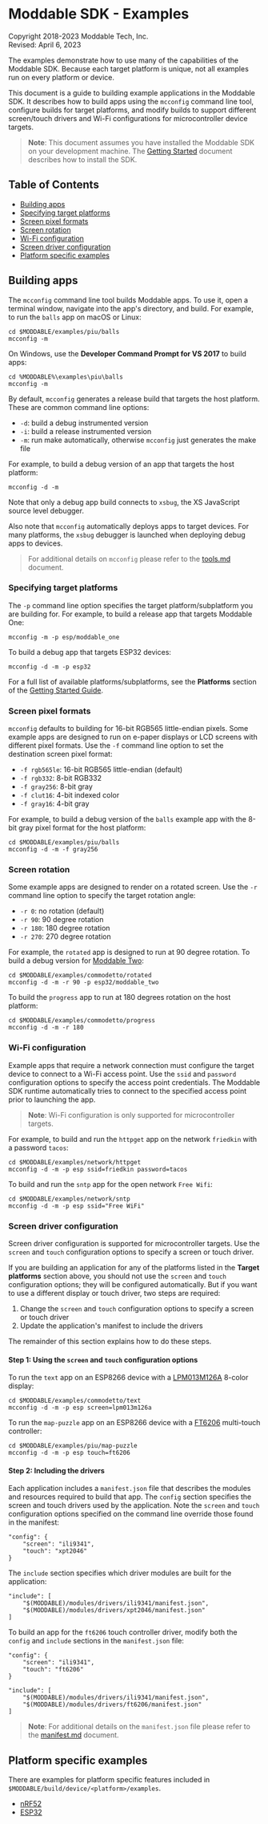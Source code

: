 # Moddable SDK - Examples

Copyright 2018-2023 Moddable Tech, Inc.<BR>
Revised: April 6, 2023

The examples demonstrate how to use many of the capabilities of the Moddable SDK. Because each target platform is unique, not all examples run on every platform or device.

This document is a guide to building example applications in the Moddable SDK. It describes how to build apps using the `mcconfig` command line tool, configure builds for target platforms, and modify builds to support different screen/touch drivers and Wi-Fi configurations for microcontroller device targets.

> **Note**: This document assumes you have installed the Moddable SDK on your development machine. The [Getting Started](../documentation/Moddable%20SDK%20-%20Getting%20Started.md) document describes how to install the SDK.

## Table of Contents

* [Building apps](#building-apps)
* [Specifying target platforms](#target-platforms)
* [Screen pixel formats](#screen-pixel-formats)
* [Screen rotation](#screen-rotation)
* [Wi-Fi configuration](#wifi-configuration)
* [Screen driver configuration](#screen-driver-configuration)
* [Platform specific examples](#platform-specific)

<a id="building-apps"></a>
## Building apps

The `mcconfig` command line tool builds Moddable apps. To use it, open a terminal window, navigate into the app's directory, and build. For example, to run the `balls` app on macOS or Linux:

	cd $MODDABLE/examples/piu/balls
	mcconfig -m

On Windows, use the **Developer Command Prompt for VS 2017** to build apps:

	cd %MODDABLE%\examples\piu\balls
	mcconfig -m

By default, `mcconfig` generates a release build that targets the host platform. These are common command line options:

- `-d`: build a debug instrumented version
- `-i`: build a release instrumented version
- `-m`: run make automatically, otherwise `mcconfig` just generates the make file

For example, to build a debug version of an app that targets the host platform:

	mcconfig -d -m

Note that only a debug app build connects to `xsbug`, the XS JavaScript source level debugger.

Also note that `mcconfig` automatically deploys apps to target devices. For many platforms, the `xsbug` debugger is launched when deploying debug apps to devices.

> For additional details on `mcconfig` please refer to the [tools.md](../documentation/tools/tools.md) document.

<a id="target-platforms"></a>
### Specifying target platforms

The `-p` command line option specifies the target platform/subplatform you are building for. For example, to build a release app that targets Moddable One:

	mcconfig -m -p esp/moddable_one

To build a debug app that targets ESP32 devices:

	mcconfig -d -m -p esp32

For a full list of available platforms/subplatforms, see the **Platforms** section of the [Getting Started Guide](../documentation/Moddable%20SDK%20-%20Getting%20Started.md).

<a id="screen-pixel-formats"></a>
### Screen pixel formats

`mcconfig` defaults to building for 16-bit RGB565 little-endian pixels. Some example apps are designed to run on e-paper displays or LCD screens with different pixel formats. Use the `-f` command line option to set the destination screen pixel format:

- `-f rgb565le`: 16-bit RGB565 little-endian (default)
- `-f rgb332`: 8-bit RGB332
- `-f gray256`: 8-bit gray
- `-f clut16`: 4-bit indexed color
- `-f gray16`: 4-bit gray

For example, to build a debug version of the `balls` example app with the 8-bit gray pixel format for the host platform:

	cd $MODDABLE/examples/piu/balls
	mcconfig -d -m -f gray256

<a id="screen-rotation"></a>
### Screen rotation

Some example apps are designed to render on a rotated screen. Use the `-r` command line option to specify the target rotation angle:

- `-r 0`: no rotation (default)
- `-r 90`: 90 degree rotation
- `-r 180`: 180 degree rotation
- `-r 270`: 270 degree rotation

For example, the `rotated` app is designed to run at 90 degree rotation. To build a debug version for [Moddable Two](../documentation/devices/moddable-two.md):

	cd $MODDABLE/examples/commodetto/rotated
	mcconfig -d -m -r 90 -p esp32/moddable_two


To build the `progress` app to run at 180 degrees rotation on the host platform:

	cd $MODDABLE/examples/commodetto/progress
	mcconfig -d -m -r 180

<a id="wifi-configuration"></a>
### Wi-Fi configuration

Example apps that require a network connection must configure the target device to connect to a Wi-Fi access point. Use the `ssid` and `password` configuration options to specify the access point credentials. The Moddable SDK runtime automatically tries to connect to the specified access point prior to launching the app.

> **Note**: Wi-Fi configuration is only supported for microcontroller targets.

For example, to build and run the `httpget` app on the network `friedkin` with a password `tacos`:

	cd $MODDABLE/examples/network/httpget
	mcconfig -d -m -p esp ssid=friedkin password=tacos

To build and run the `sntp` app for the open network `Free Wifi`:

	cd $MODDABLE/examples/network/sntp
	mcconfig -d -m -p esp ssid="Free WiFi"

<a id="screen-driver-configuration"></a>
### Screen driver configuration

Screen driver configuration is supported for microcontroller targets. Use the `screen` and `touch` configuration options to specify a screen or touch driver.

If you are building an application for any of the platforms listed in the **Target platforms** section above, you should not use the `screen` and `touch` configuration options; they will be configured automatically. But if you want to use a different display or touch driver, two steps are required:

1. Change the `screen` and `touch` configuration options to specify a screen or touch driver
2. Update the application's manifest to include the drivers

The remainder of this section explains how to do these steps.

#### Step 1: Using the `screen` and `touch` configuration options

To run the `text` app on an ESP8266 device with a [LPM013M126A](../modules/drivers/lpm013m126a) 8-color display:

	cd $MODDABLE/examples/commodetto/text
	mcconfig -d -m -p esp screen=lpm013m126a
To run the `map-puzzle` app on an ESP8266 device with a [FT6206](../modules/drivers/ft6206) multi-touch controller:

	cd $MODDABLE/examples/piu/map-puzzle
	mcconfig -d -m -p esp touch=ft6206

#### Step 2: Including the drivers

Each application includes a `manifest.json` file that describes the modules and resources required to build that app. The `config` section specifies the screen and touch drivers used by the application. Note the `screen` and `touch` configuration options specified on the command line override those found in the manifest:

	"config": {
		"screen": "ili9341",
		"touch": "xpt2046"
	}

The `include` section specifies which driver modules are built for the application:

	"include": [
		"$(MODDABLE)/modules/drivers/ili9341/manifest.json",
		"$(MODDABLE)/modules/drivers/xpt2046/manifest.json"
	]

To build an app for the `ft6206` touch controller driver, modify both the `config` and `include` sections in the `manifest.json` file:

	"config": {
		"screen": "ili9341",
		"touch": "ft6206"
	}

	"include": [
		"$(MODDABLE)/modules/drivers/ili9341/manifest.json",
		"$(MODDABLE)/modules/drivers/ft6206/manifest.json"
	]

> **Note**: For additional details on the `manifest.json` file please refer to the [manifest.md](../documentation/tools/manifest.md) document.


<a id="platform-specific"></a>
## Platform specific examples

There are examples for platform specific features included in `$MODDABLE/build/device/<platform>/examples`.

* [nRF52](../../build/devices/nrf52/examples)
* [ESP32](../../build/devices/esp32/examples)

